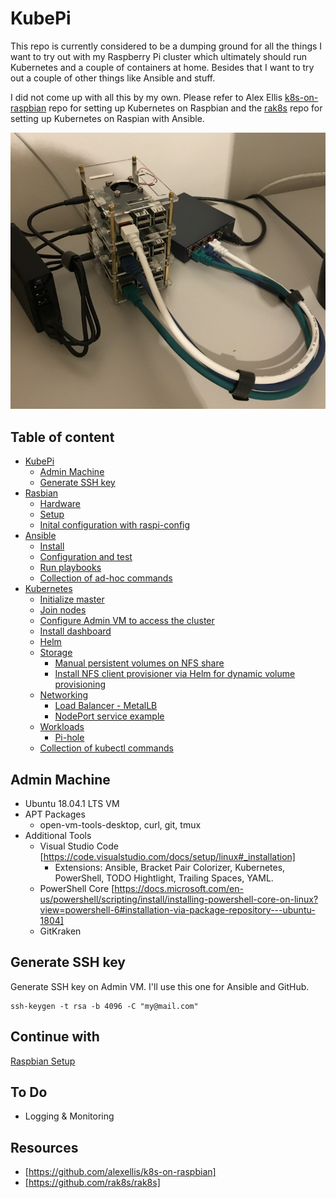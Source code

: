 # KubePi
This repo is currently considered to be a dumping ground for all the things I want to try out with my Raspberry Pi cluster which ultimately should run Kubernetes and a couple of containers at home. Besides that I want to try out a couple of other things like Ansible and stuff.

I did not come up with all this by my own. Please refer to Alex Ellis [k8s-on-raspbian](https://github.com/alexellis/k8s-on-raspbian) repo for setting up Kubernetes on Raspbian and the [rak8s](https://github.com/rak8s/rak8s) repo for setting up Kubernetes on Raspian with Ansible.

![Raspberry Pi Cluster](Images/img1.png)

## Table of content

* [KubePi](https://github.com/vzovko/KubePi#kubepi)
  * [Admin Machine](https://github.com/vzovko/KubePi#admin-machine)
  * [Generate SSH key](https://github.com/vzovko/KubePi#generate-ssh-key)
* [Rasbian](https://github.com/vzovko/KubePi/tree/master/Raspbian#raspbian)
  * [Hardware](https://github.com/vzovko/KubePi/tree/master/Raspbian#hardware)
  * [Setup](https://github.com/vzovko/KubePi/tree/master/Raspbian#setup)
  * [Inital configuration with raspi-config](https://github.com/vzovko/KubePi/tree/master/Raspbian#inital-configuration-with-raspi-config)
* [Ansible](https://github.com/vzovko/KubePi/tree/master/Ansible#ansible)
  * [Install](https://github.com/vzovko/KubePi/tree/master/Ansible#install)
  * [Configuration and test](https://github.com/vzovko/KubePi/tree/master/Ansible#configuration-and-test)
  * [Run playbooks](https://github.com/vzovko/KubePi/tree/master/Ansible#run-playbooks)
  * [Collection of ad-hoc commands](https://github.com/vzovko/KubePi/tree/master/Ansible#collection-of-ad-hoc-commands)
* [Kubernetes](https://github.com/vzovko/KubePi/tree/master/Kubernetes#kubernetes)
  * [Initialize master](https://github.com/vzovko/KubePi/tree/master/Kubernetes#initialize-master)
  * [Join nodes](https://github.com/vzovko/KubePi/tree/master/Kubernetes#join-nodes)
  * [Configure Admin VM to access the cluster](https://github.com/vzovko/KubePi/tree/master/Kubernetes#configure-admin-vm-to-access-the-cluster)
  * [Install dashboard](https://github.com/vzovko/KubePi/tree/master/Kubernetes#install-dashboard)
  * [Helm](https://github.com/vzovko/KubePi/tree/master/Kubernetes#helm)
  * [Storage](https://github.com/vzovko/KubePi/tree/master/Kubernetes#storage)
    * [Manual persistent volumes on NFS share](https://github.com/vzovko/KubePi/tree/master/Kubernetes#manual-persistent-volumes-on-nfs-share)
    * [Install NFS client provisioner via Helm for dynamic volume provisioning](https://github.com/vzovko/KubePi/tree/master/Kubernetes#install-nfs-client-provisioner-via-helm-for-dynamic-volume-provisioning)
  * [Networking](https://github.com/vzovko/KubePi/tree/master/Kubernetes#networking)
    * [Load Balancer - MetalLB](https://github.com/vzovko/KubePi/tree/master/Kubernetes#load-balancer---metallb)
    * [NodePort service example](https://github.com/vzovko/KubePi/tree/master/Kubernetes#nodeport-service-example)
  * [Workloads](https://github.com/vzovko/KubePi/tree/master/Kubernetes#workloads)
    * [Pi-hole](https://github.com/vzovko/KubePi/tree/master/Kubernetes#pi-hole)
  * [Collection of kubectl commands](https://github.com/vzovko/KubePi/tree/master/Kubernetes#collection-of-kubectl-commands)

## Admin Machine
* Ubuntu 18.04.1 LTS VM
* APT Packages
  * open-vm-tools-desktop, curl, git, tmux
* Additional Tools
  * Visual Studio Code [https://code.visualstudio.com/docs/setup/linux#_installation]
    * Extensions: Ansible, Bracket Pair Colorizer, Kubernetes, PowerShell, TODO Hightlight, Trailing Spaces, YAML.
  * PowerShell Core [https://docs.microsoft.com/en-us/powershell/scripting/install/installing-powershell-core-on-linux?view=powershell-6#installation-via-package-repository---ubuntu-1804]
  * GitKraken

## Generate SSH key
Generate SSH key on Admin VM. I'll use this one for Ansible and GitHub.
```
ssh-keygen -t rsa -b 4096 -C "my@mail.com"
```

## Continue with
[Raspbian Setup](https://github.com/vzovko/KubePi/tree/master/Raspbian)

## To Do
* Logging & Monitoring

## Resources
* [https://github.com/alexellis/k8s-on-raspbian]
* [https://github.com/rak8s/rak8s]


